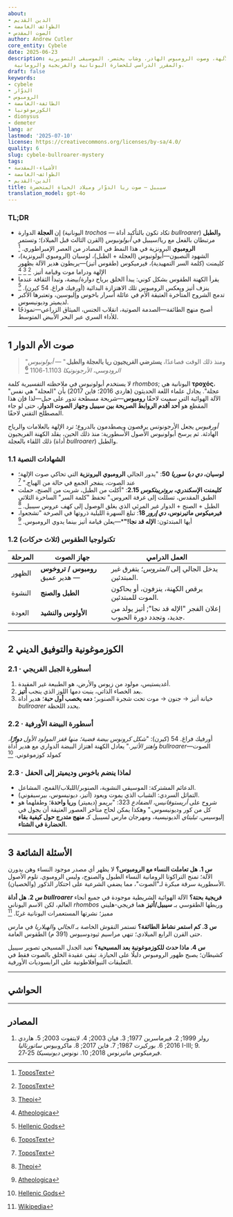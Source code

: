 ```yaml
---
about:
- الدين القديم
- الطوائف الغامضة
- الصوت المقدس
author: Andrew Cutler
core_entity: Cybele
date: 2025-06-23
description: كيف أصبحت أم الآلهة، وصوت الرومبوس الهادر، وشاب يحتضر، الموسيقى التصويرية
  والمقرر الدراسي للحضارة اليونانية والفريجية والرومانية.
draft: false
keywords:
- cybele
- الدوّار
- الرومبوس
- الطائفة-الغامضة
- الكوزموغونيا
- dionysus
- demeter
lang: ar
lastmod: '2025-07-10'
license: https://creativecommons.org/licenses/by-sa/4.0/
quality: 6
slug: cybele-bullroarer-mystery
tags:
- الأشياء-المقدسة
- الطوائف-الغامضة
- الدين-القديم
title: سيبيل — صوت ريا الدوّار وميلاد الحياة المتحضرة
translation_model: gpt-4o
---
```


### TL;DR
* إن **العجلة** الدوارة (اليونانية _trochos_ — تكاد تكون بالتأكيد أداة _bullroarer_) و**الطبل** مرتبطان بالفعل مع ريا/سيبيل في *أبولونيوس* (القرن الثالث قبل الميلاد)؛ وتستمر **الرومبوي** البرونزية في هذا النمط في المصادر من العصر الإمبراطوري. [^oai1] 
* الشهود النصيون—أبولونيوس (العجلة + الطبل)، لوسيان (الرومبوي البرونزية)، كليمنت (كلمة السر التمهيدية)، فيرميكوس (طقوس أتيز)—يربطون هدير الآلة بظهور الإلهة ودراما موت وقيامة أتيز. [^oai2] [^oai3] [^oai4] 
* يقرأ الكهنة الطقوس بشكل كوني: يبدأ الخلق برياح دوارة/بيضة، وتبدأ الثقافة عندما ينزف أتيز ويعكس الرومبوس تلك الاهتزازة البدائية (أورفيك فراغ. 54 كيرن). [^oai5] 
* تدمج الشروح المتأخرة العتيقة الأم في عائلة أسرار باخوس وإليوسين، وتعتبرها الأكبر لديميتر وديونيسوس. 
* أصبح منهج الطائفة—الصدمة الصوتية، انقلاب الجنس، الميثاق الزراعي—نموذجًا للأداء السري عبر البحر الأبيض المتوسط.

---

## 1 صوت الأم الدوار

> "ومنذ ذلك الوقت فصاعدًا، **يسترضي الفريجيون ريا بالعجلة والطبل**." — *أبولونيوس الرودوسي، الأرجونوتيكا* 1.1103-1106  [^oai1]

لا يستخدم أبولونيوس في ملاحظته التفسيرية كلمة _rhombos_; اليونانية هي **τροχός**، "عجلة". يجادل علماء اللغة الحديثون (هاردي 2016؛ فاين 2017) بأن "العجلة" هي نفس الآلة الهوائية التي سميت لاحقًا **رومبوس**—شريحة مسطحة تدور على حبل—لذا فإن هذا المقطع هو **أحد أقدم الروابط الصريحة بين سيبيل وجهاز الصوت الدوار**، حتى لو جاء المصطلح التقني لاحقًا.

*أورفيوس* يجعل الأرجونوتس يرقصون ويصطدمون بالدروع؛ ترد الإلهة بالعلامات والرياح الهادئة. ثم يرسخ أبولونيوس الأصول الأسطورية: منذ ذلك الحين، يقلد الكهنة الفريجيون ذلك اللقاء بالعجلة (أداة _bullroarer_) والطبل.

### 1.1 الشهادات النصية

* **لوسيان، *دي ديا سوريا* 50**: "يدور الجالي **الرومبوي البرونزية** التي تحاكي صوت الإلهة؛ عند الصوت، ينفجر الجمع في حالة من الهياج."  [^oai2]  
* **كليمنت الإسكندري، *بروتريبتكوس* 2.15**: "أكلت من الطبل، شربت من الصنج، حملت الطبق المقدس، تسللت إلى غرفة العروس." تحفظ "كلمة السر" الساخرة الثلاثي الطبل + الصنج + الدوار غير المرئي الذي يغلق الوصول إلى كهف عروس سيبيل.  [^oai3]  
* **فيرميكوس ماتيرنوس، *دي إرور* 18**: تبلغ السهرة الليلية ذروتها في الصرخة "تشجعوا، أيها المبتدئون: **الإله قد نجا!"***—يعلن قيامة أتيز بينما يدوي الرومبوس.  [^oai4]  

### 1.2 تكنولوجيا الطقوس (ثلاث حركات)

| المرحلة      | جهاز الصوت             | العمل الدرامي |
|------------|--------------------------|-----------------|
| الظهور | **رومبوس / تروخوس** — هدير عميق | يدخل الجالي إلى *المتروس*؛ يتفرق غير المبتدئين. |
| النشوة | **الطبل والصنج** | يرقص الكهنة، ينزفون، أو يحاكون الموت للمبتدئين. |
| العودة | **الأولوس والنشيد** | إعلان الفجر "الإله قد نجا"; أتيز يولد من جديد، وتجدد دورة الحبوب. |

---

## 2 الكوزموغونية والتوفيق الديني

### 2.1 · أسطورة الجبل الفريجي  
1. أغديستيس، مولود من زيوس والأرض، هو الطبيعة غير المقيدة.  
2. بعد الخصاء الذاتي، ينبت دمها اللوز الذي ينجب **أتيز**.  
3. خيانة أتيز → جنون → موت تحت شجرة الصنوبر؛ **دمه يخصب أول حبة**؛ هدير أداة _bullroarer_ يحدد اللحظة.

### 2.2 · أسطورة البيضة الأورفية  
أورفيك فراغ. 54 (كيرن): "*شكل كرونوس بيضة فضية؛ منها قفز المولود الأول **دوارًا**، واهتز الأثير.*" يعادل الكهنة اهتزاز البيضة الدواري مع هدير أداة _bullroarer_—الصوت كمولد كوزموغوني.  [^oai5]

### 2.3 · لماذا ينضم باخوس وديميتر إلى الحفل 
* الدعائم المشتركة: الموسيقى النشوية، الصنوبر/اللبلاب/القمح، المشاعل. 
* التماثل السردي: الشباب الذي يموت ويعود (أتيز، ديونيسوس، بيرسيفوني). 
* شروح على *أريستوفانيس، الضفادع* 323: "*بريمو* (ديميتر) و**ريا واحدة**؛ وطفلهما هو كل من كور وديونيسوس." وهكذا يمكن لحاج متأخر العصور العتيقة أن يجول في إليوسيس، *تيليتاي* الديونيسية، ومهرجان مارس لسيبيل كـ **منهج متدرج حول كيفية بقاء الحضارة في الشتاء.**

---

## 3 الأسئلة الشائعة

**س 1. هل تعاملت النساء مع الرومبوس؟** 
لا يظهر أي مصدر موجود النساء وهن يدورن الآلة؛ تمنح التراكوتا الرومانية النساء الطبول والصنوج، وليس الرومبوي. تلوم الأصول الأسطورية سرقة مبكرة لـ"الصوت"، مما يضفي الشرعية على احتكار الذكور (والخصيان).

**س 2. هل أداة _bullroarer_ فريجية بحتة؟** 
الآلة الهوائية الشريطية موجودة في جميع أنحاء العالم، لكن الاسم اليوناني _rhombos_ وربطها الطقوسي بـ **سيبيل/أتيز** هما فريجي-هليني مميز؛ نشرتها المستعمرات اليونانية غربًا. [^oai6]

**س 3. كم استمر نشاط الطائفة؟** 
تستمر النقوش الخاصة بـ *الجالي* و*الهيلاريا* في مارس حتى القرن الرابع الميلادي؛ تنهي مراسيم ثيودوسيوس (391 م) الطقوس العامة.

**س 4. ماذا حدث للكوزموغونية بعد المسيحية؟** 
تعيد الجدل المسيحي تصوير سيبيل كشيطان؛ يصبح ظهور الرومبوس دليلًا على الحيازة. تبقى عقيدة الخلق بالصوت فقط في التعليقات النيوأفلاطونية على الرابسوديات الأورفية.

---

## الحواشي 

[^oai1]: [ToposText](https://topostext.org/work/126)
[^oai2]: [ToposText](https://topostext.org/work/340)
[^oai3]: [Theoi](https://www.theoi.com/Text/ClementExhortation1.html)
[^oai4]: [Atheologica](https://atheologica.wordpress.com/2011/11/13/the-mystery-cults-christianity/)
[^oai5]: [Hellenic Gods](https://www.hellenicgods.org/orphic-rhapsodies------24)
[^oai6]: [Wikipedia](https://en.wikipedia.org/wiki/Bullroarer)
[^1]: *أبولونيوس الرودوسي، الأرجونوتيكا* 1.1103-1106، تحرير فيان 2003. ملاحظة: اليونانية **τροχός** "عجلة"، وليس "رومبوس". [^oai1] 
[^2]: لوسيان، *دي ديا سوريا* 50-51، النص اليوناني في لايتفوت 2003. [^oai2] 
[^3]: كليمنت الإسكندري، *بروتريبتكوس* 2.15-17، ترجمة باتروورث 1919. [^oai3] 
[^4]: أورفيك فراغ. 54 كيرن، النص + المناقشة في هاردي 2016. [^oai5] 
[^5]: شروح على *أريستوفانيس، الضفادع* 323؛ قارن ديودوروس 3.62-63.

---

## المصادر 
1. رولر 1999; 2. فيرماسرين 1977; 3. فيان 2003; 4. لايتفوت 2003; 5. هاردي 2016; 6. بوركيرت 1987; 7. فاين 2017; 8. ماكروبيوس *ساتورناليا* I-III; 9. فيرميكوس ماتيرنوس 2018; 10. نونوس *ديونيسيكا* 25-27.